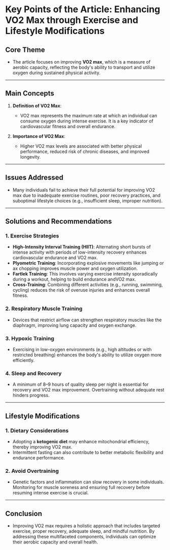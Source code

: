 # Key Points of the Article: Enhancing VO2 Max through Exercise and Lifestyle Modifications

## Core Theme  
- The article focuses on improving **VO2 max**, which is a measure of aerobic capacity, reflecting the body's ability to transport and utilize oxygen during sustained physical activity.  

---

## Main Concepts  
1. **Definition of VO2 Max**:  
   - VO2 max represents the maximum rate at which an individual can consume oxygen during intense exercise. It is a key indicator of cardiovascular fitness and overall endurance.  

2. **Importance of VO2 Max**:  
   - Higher VO2 max levels are associated with better physical performance, reduced risk of chronic diseases, and improved longevity.  

---

## Issues Addressed  
- Many individuals fail to achieve their full potential for improving VO2 max due to inadequate exercise routines, poor recovery practices, and suboptimal lifestyle choices (e.g., insufficient sleep, improper nutrition).  

---

## Solutions and Recommendations  

### 1. **Exercise Strategies**  
- **High-Intensity Interval Training (HIIT)**: Alternating short bursts of intense activity with periods of low-intensity recovery enhances cardiovascular endurance and VO2 max.  
- **Plyometric Training**: Incorporating explosive movements like jumping or ax chopping improves muscle power and oxygen utilization.  
- **Fartlek Training**: This involves varying exercise intensity sporadically during a workout, helping to build endurance andVO2 max.  
- **Cross-Training**: Combining different activities (e.g., running, swimming, cycling) reduces the risk of overuse injuries and enhances overall fitness.  

### 2. **Respiratory Muscle Training**  
- Devices that restrict airflow can strengthen respiratory muscles like the diaphragm, improving lung capacity and oxygen exchange.  

### 3. **Hypoxic Training**  
- Exercising in low-oxygen environments (e.g., high altitudes or with restricted breathing) enhances the body's ability to utilize oxygen more efficiently.  

### 4. **Sleep and Recovery**  
- A minimum of 8–9 hours of quality sleep per night is essential for recovery and VO2 max improvement. Overtraining without adequate rest hinders progress.  

---

## Lifestyle Modifications  

### 1. **Dietary Considerations**  
- Adopting a **ketogenic diet** may enhance mitochondrial efficiency, thereby improving VO2 max.  
- Intermittent fasting can also contribute to better metabolic flexibility and endurance performance.  

### 2. **Avoid Overtraining**  
- Genetic factors and inflammation can slow recovery in some individuals. Monitoring for muscle soreness and ensuring full recovery before resuming intense exercise is crucial.  

---

## Conclusion  
- Improving VO2 max requires a holistic approach that includes targeted exercise, proper recovery, adequate sleep, and mindful nutrition. By addressing these multifaceted components, individuals can optimize their aerobic capacity and overall health.